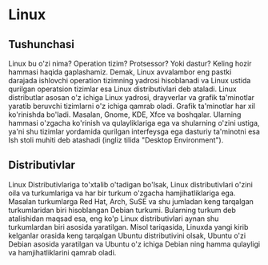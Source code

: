 # Linux

## Tushunchasi

Linux bu o'zi nima? Operation tizim? Protsessor? Yoki dastur? Keling hozir
hammasi haqida gaplashamiz. Demak, Linux avvalambor eng pastki darajada
ishlovchi operation tizimning yadrosi hisoblanadi va Linux ustida qurilgan
operatsion tizimlar esa Linux distributivlari deb ataladi. Linux distributlar
asosan o'z ichiga Linux yadrosi, drayverlar va grafik ta'minotlar yaratib
beruvchi tizimlarni o'z ichiga qamrab oladi. Grafik ta'minotlar har xil
ko'rinishda bo'ladi. Masalan, Gnome, KDE, Xfce va boshqalar. Ularning hammasi
o'zgacha ko'rinish va qulayliklariga ega va shularning o'zini ustiga, ya'ni shu
tizimlar yordamida qurilgan interfeysga ega dasturiy ta'minotni esa Ish stoli
muhiti deb atashadi (ingliz tilida "Desktop Environment").

## Distributivlar

Linux Distributivlariga to'xtalib o'tadigan bo'lsak, Linux distributivlari
o'zini oila va turkumlariga va har bir turkum o'zgacha hamjihatliklariga ega.
Masalan turkumlarga Red Hat, Arch, SuSE va shu jumladan keng tarqalgan
turkumlaridan biri hisoblangan Debian turkumi. Bularning turkum deb atalishidan
maqsad esa, eng ko'p Linux distributivlari aynan shu turkumlardan biri asosida
yaratilgan. Misol tariqasida, Linuxda yangi kirib kelganlar orasida keng
tarqalgan Ubuntu distributivini olsak, Ubuntu o'zi Debian asosida yaratilgan va
Ubuntu o'z ichiga Debian ning hamma qulayligi va hamjihatliklarini qamrab oladi.

